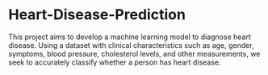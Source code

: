 # Heart-Disease-Prediction
This project aims to develop a machine learning model to diagnose heart disease. Using a dataset with clinical characteristics such as age, gender, symptoms, blood pressure, cholesterol levels, and other measurements, we seek to accurately classify whether a person has heart disease.
